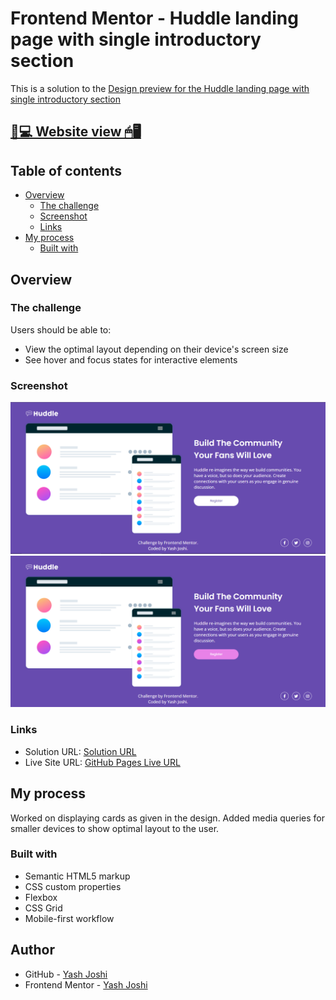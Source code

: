 # Frontend Mentor - Huddle landing page with single introductory section

This is a solution to the [Design preview for the Huddle landing page with single introductory section](./design/desktop-preview.jpg)

## [📃💻 Website view 🖱🖥](https://souzasantosk.github.io/Frontend-Mentor/Huddle%20Landing%20Page%20Single%20Section)

## Table of contents

- [Overview](#overview)
  - [The challenge](#the-challenge)
  - [Screenshot](#screenshot)
  - [Links](#links)
- [My process](#my-process)
  - [Built with](#built-with)

## Overview

### The challenge

Users should be able to:

- View the optimal layout depending on their device's screen size
- See hover and focus states for interactive elements

### Screenshot

![](Screenshot/Screenshot-1.PNG)
![](Screenshot/Screenshot-3.PNG)


### Links

- Solution URL:  [Solution  URL](https://github.com/yashgjoshi20/Huddle-Landing-Page-With-Single-Introductory-Section.git)
- Live Site URL: [GitHub Pages Live URL](https://yashgjoshi20.github.io/Huddle-Landing-Page-With-Single-Introductory-Section/)

## My process

Worked on displaying cards as given in the design.
Added media queries for smaller devices to show optimal layout to the user.

### Built with

- Semantic HTML5 markup
- CSS custom properties
- Flexbox
- CSS Grid
- Mobile-first workflow

 ## Author

- GitHub - [Yash Joshi](https://github.com/yashgjoshi20)
- Frontend Mentor - [Yash Joshi](https://www.frontendmentor.io/profile/yashgjoshi20)
